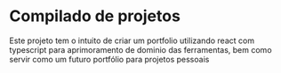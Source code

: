 # Compilado de projetos
Este projeto tem o intuito de criar um portfolio utilizando react com typescript para aprimoramento de dominio das ferramentas, bem como servir como um futuro portfólio para projetos pessoais
